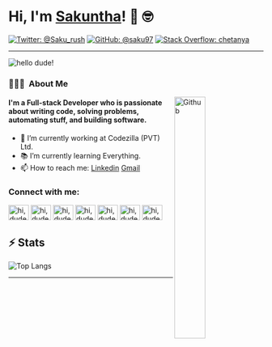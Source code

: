 # Hi, I'm [Sakuntha](http://sakuntha.me)! 👋 🤓

[![Twitter: @Saku_rush](https://img.shields.io/twitter/follow/saku_rush?style=social)](https://twitter.com/@Saku_rush)
[![GitHub: @saku97](https://img.shields.io/github/followers/saku97?label=follow&style=social)](https://github.com/saku97)
[![Stack Overflow: chetanya](https://img.shields.io/badge/-Stack%20Overflow-222222?logo=stack-overflow&link=https://stackoverflow.com/users/8167963/sakurush)](https://stackoverflow.com/users/8167963/sakurush)

<hr>
<p align="left"> <img src="https://komarev.com/ghpvc/?username=saku97&color=brightgreen" alt="hello dude!" /> </p>

### 👨🏻‍💻 &nbsp;About Me

<img width="35%" align="right" alt="Github" src="https://user-images.githubusercontent.com/48678280/88862734-4903af80-d201-11ea-968b-9c939d88a37c.gif" />

<h4>I'm a Full-stack Developer who is passionate about writing code, solving problems, automating stuff, and building software. </h4>

- 🔭 I’m currently working at Codezilla (PVT) Ltd.
- 📚 I’m currently learning Everything.
- 📫 How to reach me: [Linkedin](https://www.linkedin.com/in/sakuntha-bimsara-9870b1154/) [Gmail](mailto:sakuofficial@gmail.com)

<p align="center">
<h3 align="left">Connect with me:</h3>

<a href="https://www.linkedin.com/in/sakuntha-bimsara-9870b1154/" target="blank"><img align="center"
        src="https://cdn.jsdelivr.net/npm/simple-icons@3.0.1/icons/linkedin.svg" alt="hi,dude!"
        height="30" width="40" /></a>
<a href="https://twitter.com/Saku_rush" target="blank"><img align="center"
        src="https://cdn.jsdelivr.net/npm/simple-icons@3.0.1/icons/twitter.svg" alt="hi,dude!" height="30"
        width="40" /></a>
<a href="https://dev.to/saku97" target="blank"><img align="center"
        src="https://cdn.jsdelivr.net/npm/simple-icons@3.0.1/icons/dev-dot-to.svg" alt="hi,dude!" height="30"
        width="40" /></a>
<a href="https://stackoverflow.com/users/8167963/sakurush" target="blank"><img align="center"
        src="https://cdn.jsdelivr.net/npm/simple-icons@3.0.1/icons/stackoverflow.svg"
        alt="hi,dude!" height="30" width="40" /></a>
<a href="https://www.instagram.com/delta___fx/" target="blank"><img align="center"
        src="https://cdn.jsdelivr.net/npm/simple-icons@3.0.1/icons/instagram.svg" alt="hi,dude!" height="30"
        width="40" /></a>
        <a href="https://www.facebook.com/sakurush/" target="blank"><img align="center"
        src="https://cdn.jsdelivr.net/npm/simple-icons@3.0.1/icons/facebook.svg" alt="hi,dude!" height="30"
        width="40" /></a>
<a href="#" target="blank"><img align="center"
        src="https://cdn.jsdelivr.net/npm/simple-icons@3.0.1/icons/spotify.svg" alt="hi,dude!" height="30"
        width="40" /></a>
</p>

## ⚡ Stats
![Top Langs](https://github-readme-stats.vercel.app/api/top-langs/?username=saku97&layout=compact&langs_count=10)
<hr>
